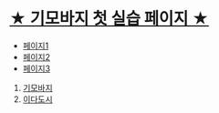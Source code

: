 <html>
  <head>
    <meta charset="utf8">
  </head>

  <body>
    <h1><u>★ 기모바지 첫 실습 페이지 ★</u></h1>
    <ul>
      <li><a href="1.html">페이지1</a></li>
      <li><a href="2.html">페이지2</a></li>
      <li><a href="3.html">페이지3</a></li>
    </ul>
    <ol>
      <li><a href="https://www.facebook.com/IID.dhkim/" target="_blank" title="기모페북 클릭할꼬야?">기모바지</a></li>
      <li><a href="https://www.facebook.com/profile.php?id=100002183087985" target="_blank" title="이다도시페북 클릭할꼬야?">이다도시</a></li>
    </ol>
  </body>
</html>
